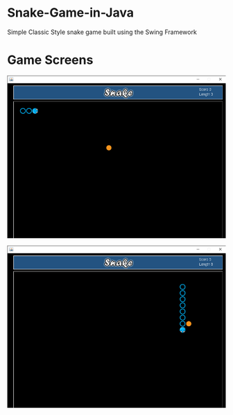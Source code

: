 # Snake-Game-in-Java
Simple Classic Style snake game built using the Swing Framework

# Game Screens

![](Captures/ss1.png)

![](Captures/ss2.png)
